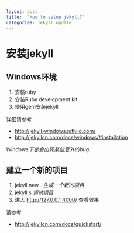 ```yaml
---
layout: post
title:  "How to setup jekyll?"
categories: jekyll update
---
```

# 安装jekyll
## Windows环境
1. 安装ruby
2. 安装Ruby development kit
3. 使用gem安装jekyll

详细请参考
- http://jekyll-windows.juthilo.com/
- http://jekyllcn.com/docs/windows/#installation

*Windows下总会出现某些意外的bug.*
## 建立一个新的项目
1. jekyll new . *生成一个新的项目*
2. jekyll s *调试项目*
3. 进入 http://127.0.0.1:4000/ 查看效果

请参考
- http://jekyllcn.com/docs/quickstart/
